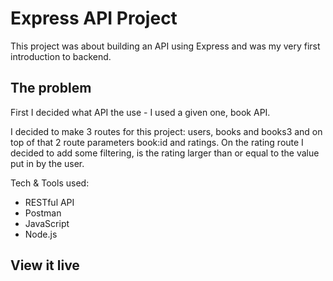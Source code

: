 # Express API Project

This project was about building an API using Express and was my very first introduction to backend.

## The problem

First I decided what API the use - I used a given one, book API.

I decided to make 3 routes for this project: users, books and books3 and on top of that 2 route parameters book:id and ratings. On the rating route I decided to add some filtering, is the rating larger than or equal to the value put in by the user.

Tech & Tools used:
- RESTful API
- Postman
- JavaScript
- Node.js

## View it live

